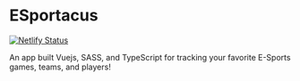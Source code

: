 # ESportacus

[![Netlify Status](https://api.netlify.com/api/v1/badges/e455131c-4247-438c-b7d2-fe18a8503f9d/deploy-status)](https://app.netlify.com/sites/esportacus/deploys)

An app built Vuejs, SASS, and TypeScript for tracking your favorite E-Sports games, teams, and players!
